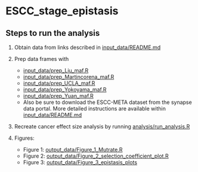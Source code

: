 # ESCC_stage_epistasis
## Steps to run the analysis

1.  Obtain data from links described in [input_data/README.md](https://github.com/Cannataro-Lab/ESCC_step_epistasis/blob/main/input_data/README.md)

2.  Prep data frames with

    -   [input_data/prep_Liu_maf.R](https://github.com/Cannataro-Lab/ESCC_step_epistasis/blob/main/input_data/prep_Liu_maf.R)
    -   [input_data/prep_Martincorena_maf.R](https://github.com/Cannataro-Lab/ESCC_step_epistasis/blob/main/input_data/prep_Martincorena_maf.R)
    -   [input_data/prep_UCLA_maf.R](https://github.com/Cannataro-Lab/ESCC_step_epistasis/blob/main/input_data/prep_UCLA_maf.R)
    -   [input_data/prep_Yokoyama_maf.R](https://github.com/Cannataro-Lab/ESCC_step_epistasis/blob/main/input_data/prep_Yokoyama_maf.R)
    -   [input_data/prep_Yuan_maf.R](https://github.com/Cannataro-Lab/ESCC_step_epistasis/blob/main/input_data/prep_Yuan_maf.R)
    -   Also be sure to download the ESCC-META dataset from the synapse data portal. More detailed instructions are available within [input_data/README.md](https://github.com/Cannataro-Lab/ESCC_step_epistasis/blob/main/input_data/README.md)

3.  Recreate cancer effect size analysis by running [analysis/run_analysis.R](https://github.com/Cannataro-Lab/ESCC_step_epistasis/blob/main/analysis/run_analysis.R)

4.  Figures:

    -   Figure 1: [output_data/Figure_1_Mutrate.R](https://github.com/Cannataro-Lab/ESCC_step_epistasis/blob/main/output_data/Figure_1_Mutrate.R)
    -   Figure 2: [output_data/Figure_2_selection_coefficient_plot.R](https://github.com/Cannataro-Lab/ESCC_step_epistasis/blob/main/output_data/Figure_2_selection_coefficient_plot.R)
    -   Figure 3: [output_data/Figure_3_epistasis_plots](https://github.com/Cannataro-Lab/ESCC_step_epistasis/blob/main/output_data/Figure_3_epistasis_plots.R)
